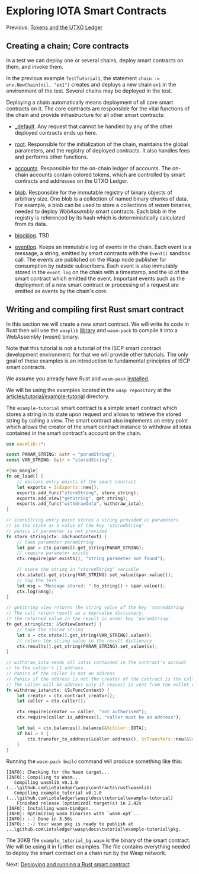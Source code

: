 # Exploring IOTA Smart Contracts

Previous: [Tokens and the UTXO Ledger](02.md)

## Creating a chain; Core contracts

In a test we can deploy one or several chains, deploy smart contracts on them,
and invoke them.

In the previous example `TestTutorial1`, the statement
`chain := env.NewChain(nil, "ex1")` creates and deploys a new chain `ex1` in the
environment of the test. Several chains may be deployed in the test.

Deploying a chain automatically means deployment of all core smart contracts on
it. The core contracts are responsible for the vital functions of the chain and
provide infrastructure for all other smart contracts:

- [_default](_default.md). Any request that cannot be handled by any of the
  other deployed contracts ends up here.

- [root](root.md). Responsible for the initialization of the chain, maintains
  the global parameters, and the registry of deployed contracts. It also handles
  fees and performs other functions.

- [accounts](accounts.md). Responsible for the on-chain ledger of accounts. The
  on-chain accounts contain colored tokens, which are controlled by smart
  contracts and addresses on the UTXO Ledger.

- [blob](blob.md). Responsible for the immutable registry of binary objects of
  arbitrary size. One blob is a collection of named binary chunks of data. For
  example, a blob can be used to store a collections of _wasm_ binaries, needed
  to deploy _WebAssembly_ smart contracts. Each blob in the registry is 
  referenced by its hash which is deterministically calculated from its data.

- [blocklog](blocklog.md). TBD

- [eventlog](eventlog.md). Keeps an immutable log of events in the chain. Each
  event is a message, a string, emitted by smart contracts with the `Event()`
  sandbox call. The events are published on the Wasp node publisher for
  consumption by outside subscribers. Each event is also immutably stored in
  the `event log` on the chain with a timestamp, and the id of the smart
  contract which emitted the event. Important events such as the deployment of a
  new smart contract or processing of a request are emitted as events by the
  chain's core.

## Writing and compiling first Rust smart contract

In this section we will create a new smart contract. We will write its code in
Rust then will use the `wasplib` [library](../../contracts/rust/wasmlib)
and `wasm-pack` to compile it into a WebAssembly (_wasm_) binary.

Note that this tutorial is not a tutorial of the ISCP smart contract development
environment: for that we will provide other tutorials. The only goal of these
examples is an introduction to fundamental principles of ISCP smart contracts.

We assume you already have Rust and `wasm-pack`
[installed](https://rustwasm.github.io/wasm-pack/installer/).

We will be using the examples located in the `wasp repository` at the
[articles/tutorial/example-tutorial](example-tutorial) directory.

The `example-tutorial` smart contract is a simple smart contract which stores a
string in its state upon request and allows to retrieve the stored string by
calling a view. The smart contract also implements an entry point which allows
the creator of the smart contract instance to withdraw all iotas contained in
the smart contract's account on the chain.

```rust
use wasmlib::*;

const PARAM_STRING: &str = "paramString";
const VAR_STRING: &str = "storedString";

#[no_mangle]
fn on_load() {
    // declare entry points of the smart contract
    let exports = ScExports::new();
    exports.add_func("storeString", store_string);
    exports.add_view("getString", get_string);
    exports.add_func("withdrawIota", withdraw_iota);
}

// storeString entry point stores a string provided as parameters
// in the state as a value of the key 'storedString'
// panics if parameter is not provided
fn store_string(ctx: &ScFuncContext) {
    // take parameter paramString
    let par = ctx.params().get_string(PARAM_STRING);
    // require parameter exists
    ctx.require(par.exists(), "string parameter not found");

    // store the string in "storedString" variable
    ctx.state().get_string(VAR_STRING).set_value(&par.value());
    // log the text
    let msg = "Message stored: ".to_string() + &par.value();
    ctx.log(&msg);
}

// getString view returns the string value of the key 'storedString'
// The call return result as a key/value dictionary.
// the returned value in the result is under key 'paramString'
fn get_string(ctx: &ScViewContext) {
    // take the stored string
    let s = ctx.state().get_string(VAR_STRING).value();
    // return the string value in the result dictionary
    ctx.results().get_string(PARAM_STRING).set_value(&s);
}

// withdraw_iota sends all iotas contained in the contract's account
// to the caller's L1 address.
// Panics of the caller is not an address
// Panics if the address is not the creator of the contract is the caller
// The caller will be address only if request is sent from the wallet on the L1, not a smart contract
fn withdraw_iota(ctx: &ScFuncContext) {
    let creator = ctx.contract_creator();
    let caller = ctx.caller();

    ctx.require(creator == caller, "not authorised");
    ctx.require(caller.is_address(), "caller must be an address");

    let bal = ctx.balances().balance(&ScColor::IOTA);
    if bal > 0 {
        ctx.transfer_to_address(&caller.address(), ScTransfers::new(&ScColor::IOTA, bal))
    }
}
```

Running the `wasm-pack build` command will produce something like this:

```
[INFO]: Checking for the Wasm target...
[INFO]: Compiling to Wasm...
   Compiling wasmlib v0.1.0 (...\github.com\iotaledger\wasp\contracts\rust\wasmlib)
   Compiling example_tutorial v0.1.0 (...\github.com\iotaledger\wasp\docs\tutorial\example-tutorial)
    Finished release [optimized] target(s) in 2.42s
[INFO]: Installing wasm-bindgen...
[INFO]: Optimizing wasm binaries with `wasm-opt`...
[INFO]: :-) Done in 3.56s
[INFO]: :-) Your wasm pkg is ready to publish at ...\github.com\iotaledger\wasp\docs\tutorial\example-tutorial\pkg.
```

The 30KB file `example_tutorial_bg.wasm` is the binary of the smart contract. We
will be using it in further examples. The file contains everything needed to
deploy the smart contract on a chain run by the Wasp network.

Next: [Deploying and running a Rust smart contract](04.md)
